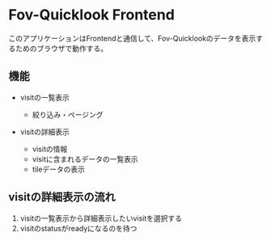 # Fov-Quicklook Frontend

このアプリケーションはFrontendと通信して、Fov-Quicklookのデータを表示するためのブラウザで動作する。

## 機能

* visitの一覧表示
  * 絞り込み・ページング

* visitの詳細表示
  * visitの情報
  * visitに含まれるデータの一覧表示
  * tileデータの表示


## visitの詳細表示の流れ

1. visitの一覧表示から詳細表示したいvisitを選択する
1. visitのstatusがreadyになるのを待つ